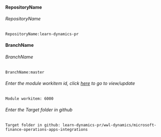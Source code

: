 #### RepositoryName 
###### RepositoryName
```
RepositoryName:learn-dynamics-pr
```

#### BranchName 
###### BranchName
```
BranchName:master
```

###### Enter the module workitem id, click [here](https://microsoftdigitallearning.visualstudio.com/Courseware/_workitems/edit/6000) to go to view/update
```
Module workitem: 6000
```

###### Enter the Target folder in github
```
Target folder in github: learn-dynamics-pr/wwl-dynamics/microsoft-finance-operations-apps-integrations
```